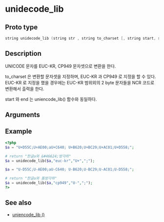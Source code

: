 # unidecode_lib

## Proto type

```c
string unidecode_lib (string str , string to_charset [, string start, string end] )
```

## Description

UNICODE 문자를 EUC-KR, CP949 문자셋으로 변환을 한다.

to_charset 은 변환할 문자셋을 지정하며, EUC-KR 과 CP949 로 지정을 할 수 있다. EUC-KR 로 지정을
했을 경우에는 EUC-KR 범위외의 2 byte 문자들을 NCR 코드로 변환해서 출력을 한다.

start 와 end 는 uniencode_lib() 함수와 동일하다.

## Arguments


## Example

```php
<?php
$a = "U+D55C;U+AE00;aU+C640; U+B620;U+BC29;U+AC01;U+D558;";

# return "한글a와 &#46624;방각하"
$a = unidecode_lib($a,"euc-kr","U+",";");

$a = "U-D55C;U-AE00;aU-C640; U-B620;U-BC29;U-AC01;U-D558;";

# return "한글a와 똠방각하"
$a = unidecode_lib($a,"cp949","U-",";");
?>
```

## See also
* [uniencode_lib ()](Charset/uniencode_lib.md)


